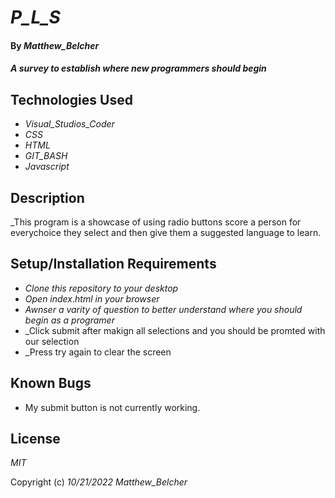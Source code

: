 # _P_L_S_

#### By _Matthew_Belcher_

#### _A survey to establish where new programmers should begin_

## Technologies Used

* _Visual_Studios_Coder_
* _CSS_
* _HTML_
* _GIT_BASH_
* _Javascript_

## Description

_This program is a showcase of using radio buttons score a person for everychoice they select and then give them a suggested language to learn.

## Setup/Installation Requirements

* _Clone this repository to your desktop_
* _Open index.html in your browser_
* _Awnser a varity of question to better understand where you should begin as a programer_
* _Click submit after makign all selections and you should be promted with our selection
* _Press try again to clear the screen

## Known Bugs

* My submit button is not currently working.



## License

_MIT_

Copyright (c) _10/21/2022_ _Matthew_Belcher_